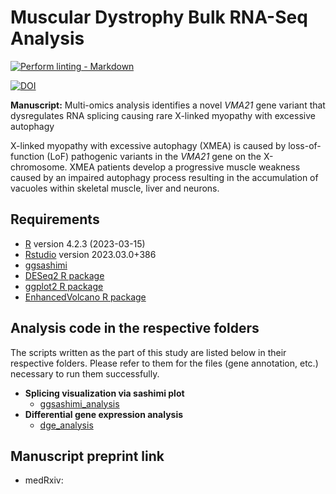 # Muscular Dystrophy Bulk RNA-Seq Analysis

<!-- markdown-link-check-disable -->
[![Perform linting -
Markdown](https://github.com/uab-cgds-worthey/cgds_repo_template/actions/workflows/linting.yml/badge.svg)](https://github.com/uab-cgds-worthey/cgds_repo_template/actions/workflows/linting.yml)
<!-- markdown-link-check-enable -->
[![DOI](https://zenodo.org/badge/DOI/10.5281/zenodo.15425697.svg)](https://doi.org/10.5281/zenodo.15425697)

**Manuscript:** Multi-omics analysis identifies a novel *VMA21* gene variant that dysregulates RNA splicing causing rare
X-linked myopathy with excessive autophagy

X-linked myopathy with excessive autophagy (XMEA) is caused by loss-of-function (LoF) pathogenic variants in the *VMA21*
gene on the X-chromosome. XMEA patients develop a progressive muscle weakness caused by an impaired autophagy process
resulting in the accumulation of vacuoles within skeletal muscle, liver and neurons.

## Requirements

- [R](https://www.r-project.org/) version 4.2.3 (2023-03-15)
- [Rstudio](https://posit.co/download/rstudio-desktop/) version 2023.03.0+386
- [ggsashimi](https://github.com/guigolab/ggsashimi)
- [DESeq2 R package](https://bioconductor.org/packages/release/bioc/html/DESeq2.html)
- [ggplot2 R package](https://ggplot2.tidyverse.org/)
- [EnhancedVolcano R package](https://github.com/kevinblighe/EnhancedVolcano)

## Analysis code in the respective folders

The scripts written as the part of this study are listed below in their respective folders. Please refer to them for the
files (gene annotation, etc.) necessary to run them successfully.

- **Splicing visualization via sashimi plot**
  - [ggsashimi_analysis](./src/ggsashimi_analysis)
- **Differential gene expression analysis**
  - [dge_analysis](./src/dge_analysis)

## Manuscript preprint link

- medRxiv:
